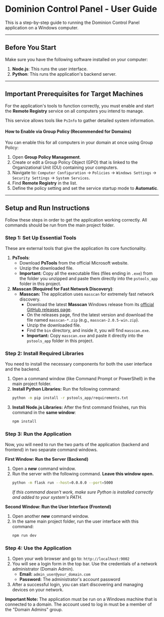 # Dominion Control Panel - User Guide

This is a step-by-step guide to running the Dominion Control Panel application on a Windows computer.

---

## Before You Start

Make sure you have the following software installed on your computer:
1.  **Node.js**: This runs the user interface.
2.  **Python**: This runs the application's backend server.

---

## Important Prerequisites for Target Machines

For the application's tools to function correctly, you must enable and start the **Remote Registry** service on all computers you intend to manage.

This service allows tools like `PsInfo` to gather detailed system information.

#### How to Enable via Group Policy (Recommended for Domains)

You can enable this for all computers in your domain at once using Group Policy:
1.  Open **Group Policy Management**.
2.  Create or edit a Group Policy Object (GPO) that is linked to the Organizational Unit (OU) containing your computers.
3.  Navigate to: `Computer Configuration` -> `Policies` -> `Windows Settings` -> `Security Settings` -> `System Services`.
4.  Find **Remote Registry** in the list.
5.  Define the policy setting and set the service startup mode to **Automatic**.

---

## Setup and Run Instructions

Follow these steps in order to get the application working correctly. All commands should be run from the main project folder.

### Step 1: Set Up Essential Tools

These are external tools that give the application its core functionality.

1.  **PsTools**:
    *   Download **PsTools** from the official Microsoft website.
    *   Unzip the downloaded file.
    *   **Important:** Copy all the executable files (files ending in `.exe`) from the folder you unzipped and paste them directly into the `pstools_app` folder in this project.
2.  **Masscan (Required for Fast Network Discovery)**:
    *   **Masscan:** The application uses `masscan` for extremely fast network discovery.
        *   Download the latest **Masscan** Windows release from its [official GitHub releases page](https://github.com/robertdavidgraham/masscan/releases).
        *   On the releases page, find the latest version and download the file named `masscan-*.zip` (e.g., `masscan-2.0.5-win.zip`).
        *   Unzip the downloaded file.
        *   Find the `bin` directory, and inside it, you will find `masscan.exe`.
        *   **Important:** Copy `masscan.exe` and paste it directly into the `pstools_app` folder in this project.

### Step 2: Install Required Libraries

You need to install the necessary components for both the user interface and the backend.

1.  Open a command window (like Command Prompt or PowerShell) in the main project folder.
2.  **Install Python Libraries:** Run the following command:
    ```bash
    python -m pip install -r pstools_app/requirements.txt
    ```
3.  **Install Node.js Libraries:** After the first command finishes, run this command in the **same window**:
    ```bash
    npm install
    ```

### Step 3: Run the Application

Now, you will need to run the two parts of the application (backend and frontend) in two separate command windows.

**First Window: Run the Server (Backend)**

1.  Open a **new** command window.
2.  Run the server with the following command. **Leave this window open.**
    ```bash
    python -m flask run --host=0.0.0.0 --port=5000
    ```
    *If this command doesn't work, make sure Python is installed correctly and added to your system's PATH.*

**Second Window: Run the User Interface (Frontend)**

1.  Open another **new** command window.
2.  In the same main project folder, run the user interface with this command:
    ```bash
    npm run dev
    ```

### Step 4: Use the Application

1.  Open your web browser and go to: `http://localhost:9002`
2.  You will see a login form in the top bar. Use the credentials of a network administrator (Domain Admin).
    *   **Email:** `admin_user@your_domain.com`
    *   **Password:** The administrator's account password
3.  After a successful login, you can start discovering and managing devices on your network.

**Important Note:** The application must be run on a Windows machine that is connected to a domain. The account used to log in must be a member of the "Domain Admins" group.
